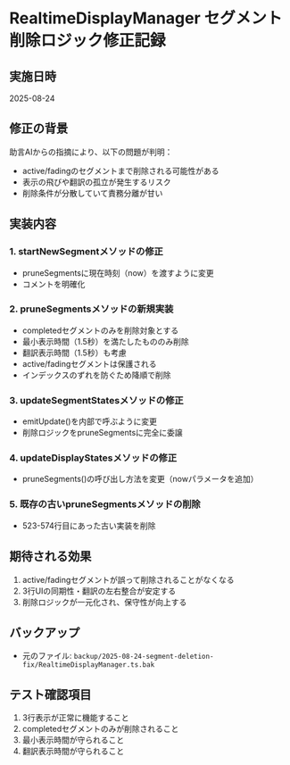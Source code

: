 # RealtimeDisplayManager セグメント削除ロジック修正記録

## 実施日時
2025-08-24

## 修正の背景
助言AIからの指摘により、以下の問題が判明：
- active/fadingのセグメントまで削除される可能性がある
- 表示の飛びや翻訳の孤立が発生するリスク
- 削除条件が分散していて責務分離が甘い

## 実装内容

### 1. startNewSegmentメソッドの修正
- pruneSegmentsに現在時刻（now）を渡すように変更
- コメントを明確化

### 2. pruneSegmentsメソッドの新規実装
- completedセグメントのみを削除対象とする
- 最小表示時間（1.5秒）を満たしたもののみ削除
- 翻訳表示時間（1.5秒）も考慮
- active/fadingセグメントは保護される
- インデックスのずれを防ぐため降順で削除

### 3. updateSegmentStatesメソッドの修正
- emitUpdate()を内部で呼ぶように変更
- 削除ロジックをpruneSegmentsに完全に委譲

### 4. updateDisplayStatesメソッドの修正
- pruneSegments()の呼び出し方法を変更（nowパラメータを追加）

### 5. 既存の古いpruneSegmentsメソッドの削除
- 523-574行目にあった古い実装を削除

## 期待される効果
1. active/fadingセグメントが誤って削除されることがなくなる
2. 3行UIの同期性・翻訳の左右整合が安定する
3. 削除ロジックが一元化され、保守性が向上する

## バックアップ
- 元のファイル: `backup/2025-08-24-segment-deletion-fix/RealtimeDisplayManager.ts.bak`

## テスト確認項目
1. 3行表示が正常に機能すること
2. completedセグメントのみが削除されること
3. 最小表示時間が守られること
4. 翻訳表示時間が守られること